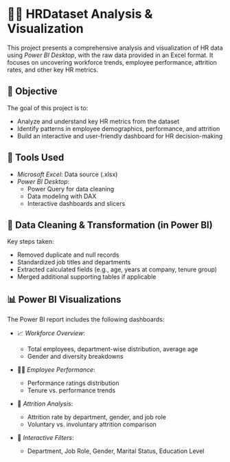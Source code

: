 # 👩‍💼 HRDataset Analysis & Visualization
This project presents a comprehensive analysis and visualization of HR data using *Power BI Desktop*, with the raw data provided in an Excel format. It focuses on uncovering workforce trends, employee performance, attrition rates, and other key HR metrics.

## 🎯 Objective
The goal of this project is to:
- Analyze and understand key HR metrics from the dataset
- Identify patterns in employee demographics, performance, and attrition
- Build an interactive and user-friendly dashboard for HR decision-making

## 🧰 Tools Used
- *Microsoft Excel*: Data source (.xlsx)
- *Power BI Desktop*:
  - Power Query for data cleaning
  - Data modeling with DAX
  - Interactive dashboards and slicers

## 🧹 Data Cleaning & Transformation (in Power BI)
Key steps taken:
- Removed duplicate and null records
- Standardized job titles and departments
- Extracted calculated fields (e.g., age, years at company, tenure group)
- Merged additional supporting tables if applicable

## 📊 Power BI Visualizations
The Power BI report includes the following dashboards:

- 📈 *Workforce Overview*:
  - Total employees, department-wise distribution, average age
  - Gender and diversity breakdowns

- 🧑‍💼 *Employee Performance*:
  - Performance ratings distribution
  - Tenure vs. performance trends

- 🔄 *Attrition Analysis*:
  - Attrition rate by department, gender, and job role
  - Voluntary vs. involuntary attrition comparison

- 🧾 *Interactive Filters*:
  - Department, Job Role, Gender, Marital Status, Education Level

